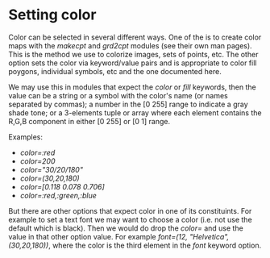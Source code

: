 
# Setting color

Color can be selected in several different ways. One of the is to create color maps with the *makecpt* and
*grd2cpt* modules (see their own man pages). This is the method we use to colorize images, sets of points, etc. The other option sets the color via keyword/value pairs and is appropriate to color fill poygons, individual
symbols, etc and the one documented here.

We may use this in modules that expect the *color* or *fill* keywords, then the value can be a string or a
symbol with the color's name (or names separated by commas); a number in the [0 255] range to indicate a
gray shade tone; or a 3-elements tuple or array where each element contains the R,G,B component in either
[0 255] or [0 1] range.

Examples:

- *color=:red*
- *color=200*
- *color="30/20/180"*
- *color=(30,20,180)*
- *color=[0.118 0.078 0.706]*
- *color=:red,:green,:blue*

But there are other options that expect color in one of its constituints. For example to set a text font we
may want to choose a color (i.e. not use the default which is black). Then we would do drop the *color=*
and use the value in that other option value. For example *font=(12, "Helvetica", (30,20,180))*, where the color
is the third element in the *font* keyword option. 
